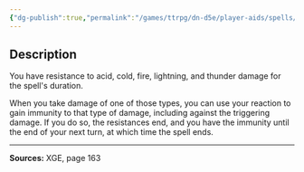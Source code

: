 ```yaml
---
{"dg-publish":true,"permalink":"/games/ttrpg/dn-d5e/player-aids/spells/level-6/primordial-ward/","tags":["TTRPG/DND/5e","verbal","somatic","concentration","Spell"],"noteIcon":""}
---
```



## Description
You have resistance to acid, cold, fire, lightning, and thunder damage for the spell's duration.

When you take damage of one of those types, you can use your reaction to gain immunity to that type of damage, including against the triggering damage.
If you do so, the resistances end, and you have the immunity until the end of your next turn, at which time the spell ends.

---

**Sources:** XGE, page 163
